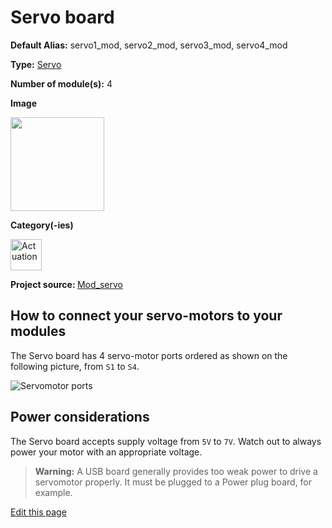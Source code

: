# Servo board
<div class="cust_sheet" markdown="1">
<p class="cust_sheet-title" markdown="1"><strong>Default Alias:</strong> servo1_mod, servo2_mod, servo3_mod, servo4_mod</p>
<p class="cust_sheet-title" markdown="1"><strong>Type:</strong> <a href="/pages/high/modules_list/servo.md">Servo</a></p>
<p class="cust_sheet-title" markdown="1"><strong>Number of module(s):</strong> 4</p>
<p class="cust_sheet-title" markdown="1"><strong>Image</strong></p>
<p class="cust_indent" markdown="1"><img height="150" src="{{img_path}}/servo-module.png"></p>
<p class="cust_sheet-title" markdown="1"><strong>Category(-ies)</strong></p>
<p class="cust_indent" markdown="1">
<img height="50" src="{{img_path}}/sticker-actuation.png" title="Actuation">
</p>
<p class="cust_sheet-title" markdown="1"><strong>Project source: </strong><a href="https://github.com/Luos-io/Luos/tree/master/Drivers/Mod_servo" target="_blank">Mod_servo</a></p>
</div>

## How to connect your servo-motors to your modules

The Servo board has 4 servo-motor ports ordered as shown on the following picture, from `S1` to `S4`.

![Servomotor ports]({{img_path}}/servo-1.png)

## Power considerations
The Servo board accepts supply voltage from `5V` to `7V`. Watch out to always power your motor with an appropriate voltage.

> **Warning:** A USB board generally provides too weak power to drive a servomotor properly. It must be plugged to a Power plug board, for example.

<div class="cust_edit_page"><a href="https://{{gh_path}}{{boards_path}}/servo.md">Edit this page</a></div>
